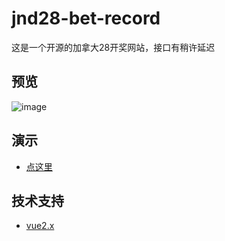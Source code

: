 # jnd28-bet-record
这是一个开源的加拿大28开奖网站，接口有稍许延迟<br>
## 预览
![image](https://user-images.githubusercontent.com/121013897/209395494-bbed39da-c95d-45ab-ac90-bf915acfea8b.png)
## 演示
- [点这里](http://jnd28.byprogram.xyz/)
## 技术支持
- [vue2.x](https://v2.cn.vuejs.org/v2/guide/installation.html)
